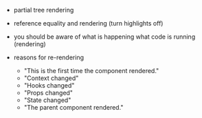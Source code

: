 - partial tree rendering
- reference equality and rendering (turn highlights off)

- you should be aware of what is happening what code is running (rendering)

- reasons for re-rendering
    - "This is the first time the component rendered."
    - "Context changed"
    - "Hooks changed"
    - "Props changed"
    - "State changed"
    - "The parent component rendered."